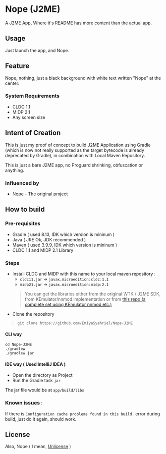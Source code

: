 # Nope (J2ME)
A J2ME App, Where it's README has more content than the actual app.

## Usage
Just launch the app, and Nope.

## Feature
Nope, nothing, just a black background with white text written "Nope" at the center.

### System Requirements
- CLDC 1.1
- MIDP 2.1
- Any screen size

## Intent of Creation
This is just my proof of concept to build J2ME Application using Gradle (which is now not really supported 
as the target bytecode is already deprecated by Gradle), in combination with Local Maven Repository.

This is just a bare J2ME app, no Proguard shrinking, obfuscation or anything.

### Influenced by
- [Nope](https://github.com/EmiyaSyahriel/Nope) - The original project

## How to build
### Pre-requisites
- Gradle ( used 8.13, IDK which version is mininum )
- Java ( JRE Ok, JDK recommended )
- Maven ( used 3.9.9, IDK which version is mininum )
- CLDC 1.1 and MIDP 2.1 Library

### Steps
- Install CLDC and MIDP with this name to your local maven repository :
  - `cldc11.jar` → `javax.microedition:cldc:1.1`
  - `midp21.jar` → `javax.microedition:midp:2.1`
  > You can get the libraries either from the original WTK / J2ME SDK, from KEmulator/nnmod implementation
  > or from [this repo (a complete set using KEmulator nnmod etc.)](https://github.com/vipaoL/j2me-build-tools)
- Clone the repository
> `git clone https://github.com/EmiyaSyahriel/Nope-J2ME`

#### CLI way
```
cd Nope-J2ME
./gradlew
./gradlew jar
```
#### IDE way ( Used IntelliJ IDEA )
- Open the directory as Project
- Run the Gradle task `jar`

The jar file would be at `app/build/libs`

### Known issues : 
If there is `Configuration cache problems found in this build.` error during build, just do it again, should work.

## License
Also, Nope ( I mean, [Unlicense](LICENSE.TXT) )

